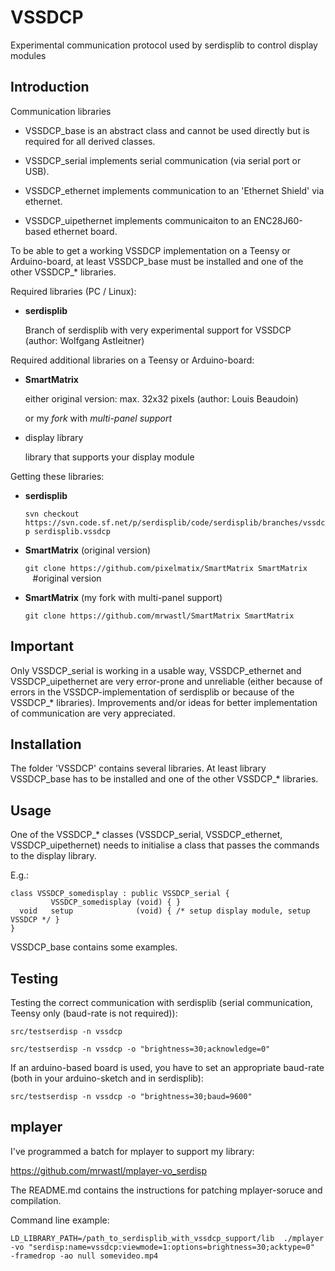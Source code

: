 # VSSDCP
Experimental communication protocol used by serdisplib to control display modules


Introduction
------------

Communication libraries 

* VSSDCP_base is an abstract class and cannot be used directly but is required for all derived classes.

* VSSDCP_serial implements serial communication (via serial port or USB).
* VSSDCP_ethernet implements communication to an 'Ethernet Shield' via ethernet.
* VSSDCP_uipethernet implements communicaiton to an ENC28J60-based ethernet board.


To be able to get a working VSSDCP implementation on a Teensy or Arduino-board, at least VSSDCP_base must be installed
and one of the other VSSDCP_* libraries.


Required libraries (PC / Linux):

* **serdisplib**

  Branch of serdisplib with very experimental support for VSSDCP  (author: Wolfgang Astleitner)


Required additional libraries on a Teensy or Arduino-board:

* **SmartMatrix**

  either original version:  max. 32x32 pixels (author: Louis Beaudoin)

  or my *fork* with *multi-panel support*

* display library

  library that supports your display module


Getting these libraries:

* **serdisplib**

  `svn checkout  https://svn.code.sf.net/p/serdisplib/code/serdisplib/branches/vssdcp serdisplib.vssdcp`

* **SmartMatrix** (original version)

  `git clone https://github.com/pixelmatix/SmartMatrix SmartMatrix`  &nbsp;&nbsp;&nbsp;#original version

* **SmartMatrix** (my fork with multi-panel support)

  `git clone https://github.com/mrwastl/SmartMatrix SmartMatrix`

Important
---------

Only VSSDCP_serial is working in a usable way, VSSDCP_ethernet and VSSDCP_uipethernet are very error-prone and unreliable
(either because of errors in the VSSDCP-implementation of serdisplib or because of the VSSDCP_* libraries).
Improvements and/or ideas for better implementation of communication are very appreciated.



Installation
------------

The folder 'VSSDCP' contains several libraries.
At least library VSSDCP_base has to be installed and one of the other VSSDCP_* libraries.


Usage
-----

One of the VSSDCP_* classes (VSSDCP_serial, VSSDCP_ethernet, VSSDCP_uipethernet) needs to initialise a class that passes
the commands to the display library.

E.g.:

```
class VSSDCP_somedisplay : public VSSDCP_serial {
         VSSDCP_somedisplay (void) { }
  void   setup              (void) { /* setup display module, setup VSSDCP */ }
}

```

VSSDCP_base contains some examples.



Testing
-------

Testing the correct communication with serdisplib (serial communication, Teensy only (baud-rate is not required)):

```src/testserdisp -n vssdcp```

```src/testserdisp -n vssdcp -o "brightness=30;acknowledge=0" ```

If an arduino-based board is used, you have to set an appropriate baud-rate (both in your arduino-sketch and in serdisplib):

```src/testserdisp -n vssdcp -o "brightness=30;baud=9600" ```



mplayer
-------

I've programmed a batch for mplayer to support my library:

https://github.com/mrwastl/mplayer-vo_serdisp

The README.md contains the instructions for patching mplayer-soruce and compilation.


Command line example:

```LD_LIBRARY_PATH=/path_to_serdisplib_with_vssdcp_support/lib  ./mplayer -vo "serdisp:name=vssdcp:viewmode=1:options=brightness=30;acktype=0"  -framedrop -ao null somevideo.mp4```
